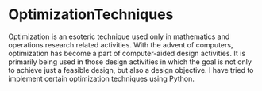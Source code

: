 # OptimizationTechniques
Optimization is an esoteric technique used only in mathematics and operations research related activities. 
With the advent of computers, optimization has become a part of computer-aided design activities. 
It is primarily being used in those design activities in which the goal is not only to achieve just a feasible design, but also a design objective.
I have tried to implement certain optimization techniques using Python.

